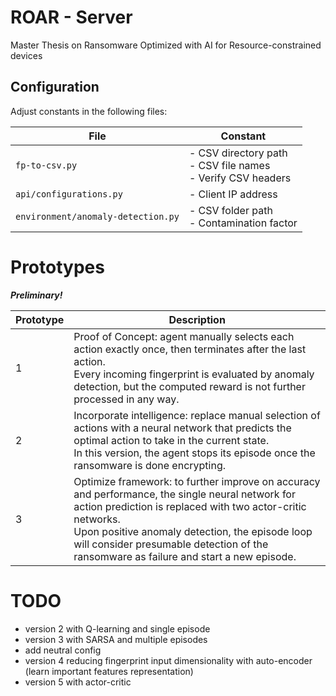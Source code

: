 # ROAR - Server
Master Thesis on Ransomware Optimized with AI for Resource-constrained devices

## Configuration
Adjust constants in the following files:

| File                               | Constant                                                          |
|------------------------------------|-------------------------------------------------------------------|
| `fp-to-csv.py`                     | - CSV directory path<br>- CSV file names<br>- Verify CSV headers  |
| `api/configurations.py`            | - Client IP address                                               |
| `environment/anomaly-detection.py` | - CSV folder path<br>- Contamination factor                       |

# Prototypes

***Preliminary!***

| Prototype | Description                                                                                                                                                                                                                                                                                                   |
|-----------|---------------------------------------------------------------------------------------------------------------------------------------------------------------------------------------------------------------------------------------------------------------------------------------------------------------|
| 1         | Proof of Concept: agent manually selects each action exactly once, then terminates after the last action.<br>Every incoming fingerprint is evaluated by anomaly detection, but the computed reward is not further processed in any way.                                                                       |
| 2         | Incorporate intelligence: replace manual selection of actions with a neural network that predicts the optimal action to take in the current state.<br>In this version, the agent stops its episode once the ransomware is done encrypting.                                                                    |
| 3         | Optimize framework: to further improve on accuracy and performance, the single neural network for action prediction is replaced with two actor-critic networks.<br>Upon positive anomaly detection, the episode loop will consider presumable detection of the ransomware as failure and start a new episode. |

# TODO

- version 2 with Q-learning and single episode
- version 3 with SARSA and multiple episodes
- add neutral config
- version 4 reducing fingerprint input dimensionality with auto-encoder (learn important features representation)
- version 5 with actor-critic
